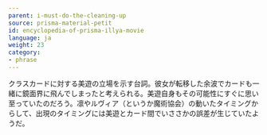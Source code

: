 ```yaml
---
parent: i-must-do-the-cleaning-up
source: prisma-material-petit
id: encyclopedia-of-prisma-illya-movie
language: ja
weight: 23
category:
- phrase
---
```


クラスカードに対する美遊の立場を示す台詞。彼女が転移した余波でカードも一緒に鏡面界に飛んでしまったと考えられる。美遊自身もその可能性にすぐに思い至っていたのだろう。凛やルヴィア（というか魔術協会）の動いたタイミングからして、出現のタイミングには美遊とカード間でいささかの誤差が生じていたようだ。
